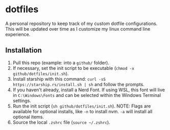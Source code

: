 # dotfiles
A personal repository to keep track of my custom dotfile configurations. This will be updated over time as I customize my linux command line experience.

## Installation
1. Pull this repo (example: into a `github/` folder).
2. If necessary, set the init script to be executable (`chmod -x github/dotfiles/init.sh`).
3. Install starship with this command: `curl -sS https://starship.rs/install.sh | sh` and follow the prompts.
4. If you haven't already, install a Nerd Font. If using WSL, this font will live in `C:\Windows\Fonts` and can be selected within the Windows Terminal settings.
5. Run the init script (`sh github/dotfiles/init.sh`).
NOTE: Flags are available for optional installs, like `-n` to install nvm. `-a` will install all optional items.
5. Source the local `.zshrc` file (`source ~/.zshrc`).
